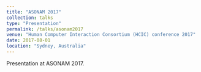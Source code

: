 ```yaml
---
title: "ASONAM 2017"
collection: talks
type: "Presentation"
permalink: /talks/asonam2017
venue: "Human Computer Interaction Consortium (HCIC) conference 2017"
date: 2017-08-01
location: "Sydney, Australia"
---
```


Presentation at ASONAM 2017.